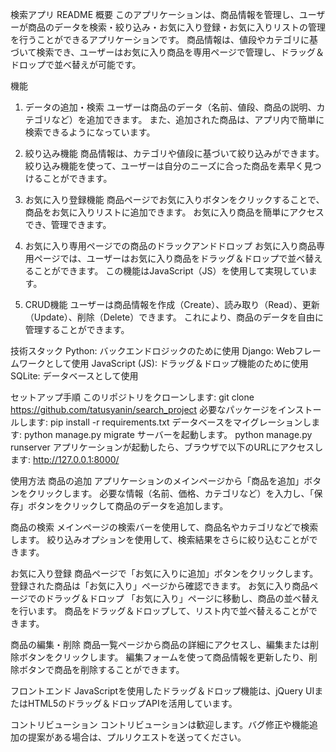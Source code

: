 検索アプリ README
概要
このアプリケーションは、商品情報を管理し、ユーザーが商品のデータを検索・絞り込み・お気に入り登録・お気に入りリストの管理を行うことができるアプリケーションです。
商品情報は、値段やカテゴリに基づいて検索でき、ユーザーはお気に入り商品を専用ページで管理し、ドラッグ＆ドロップで並べ替えが可能です。

機能
1. データの追加・検索
ユーザーは商品のデータ（名前、値段、商品の説明、カテゴリなど）を追加できます。
また、追加された商品は、アプリ内で簡単に検索できるようになっています。

3. 絞り込み機能
商品情報は、カテゴリや値段に基づいて絞り込みができます。絞り込み機能を使って、ユーザーは自分のニーズに合った商品を素早く見つけることができます。

4. お気に入り登録機能
商品ページでお気に入りボタンをクリックすることで、商品をお気に入りリストに追加できます。
お気に入り商品を簡単にアクセスでき、管理できます。

5. お気に入り専用ページでの商品のドラックアンドドロップ
お気に入り商品専用ページでは、ユーザーはお気に入り商品をドラッグ＆ドロップで並べ替えることができます。
この機能はJavaScript（JS）を使用して実現しています。

6. CRUD機能
ユーザーは商品情報を作成（Create）、読み取り（Read）、更新（Update）、削除（Delete）できます。
これにより、商品のデータを自由に管理することができます。

技術スタック
Python: バックエンドロジックのために使用
Django: Webフレームワークとして使用
JavaScript (JS): ドラッグ＆ドロップ機能のために使用
SQLite: データベースとして使用

セットアップ手順
このリポジトリをクローンします:
  git clone <https://github.com/tatusyanin/search_project>
必要なパッケージをインストールします:
  pip install -r requirements.txt
データベースをマイグレーションします:
  python manage.py migrate
サーバーを起動します。
  python manage.py runserver
アプリケーションが起動したら、ブラウザで以下のURLにアクセスします:
http://127.0.0.1:8000/

使用方法
商品の追加
アプリケーションのメインページから「商品を追加」ボタンをクリックします。
必要な情報（名前、価格、カテゴリなど）を入力し、「保存」ボタンをクリックして商品のデータを追加します。

商品の検索
メインページの検索バーを使用して、商品名やカテゴリなどで検索します。
絞り込みオプションを使用して、検索結果をさらに絞り込むことができます。

お気に入り登録
商品ページで「お気に入りに追加」ボタンをクリックします。
登録された商品は「お気に入り」ページから確認できます。
お気に入り商品ページでのドラッグ＆ドロップ
「お気に入り」ページに移動し、商品の並べ替えを行います。
商品をドラッグ＆ドロップして、リスト内で並べ替えることができます。

商品の編集・削除
商品一覧ページから商品の詳細にアクセスし、編集または削除ボタンをクリックします。
編集フォームを使って商品情報を更新したり、削除ボタンで商品を削除することができます。

フロントエンド
JavaScriptを使用したドラッグ＆ドロップ機能は、jQuery UIまたはHTML5のドラッグ＆ドロップAPIを活用しています。

コントリビューション
コントリビューションは歓迎します。バグ修正や機能追加の提案がある場合は、プルリクエストを送ってください。

